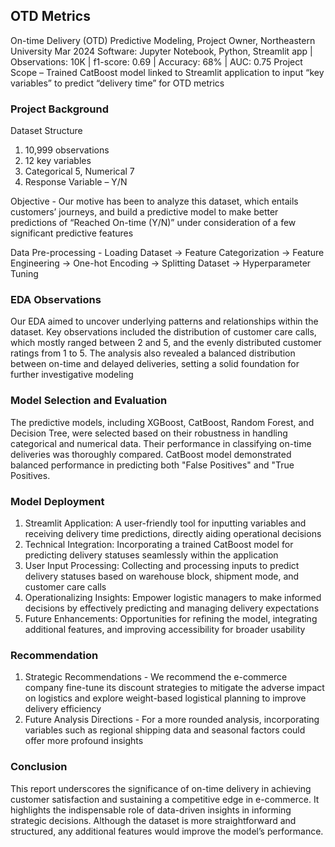 ## OTD Metrics

On-time Delivery (OTD) Predictive Modeling, Project Owner, Northeastern University Mar 2024
Software: Jupyter Notebook, Python, Streamlit app | Observations: 10K | f1-score: 0.69 | Accuracy: 68% | AUC: 0.75
Project Scope – Trained CatBoost model linked to Streamlit application to input “key variables” to predict “delivery time” for OTD metrics

### Project Background
Dataset Structure
1. 10,999 observations​
2. 12 key variables​
3. Categorical 5, Numerical 7​
4. Response Variable – Y/N​

Objective - Our motive has been to analyze this dataset, which entails customers’ journeys, and build a predictive model to make better predictions of “Reached On-time (Y/N)” under consideration of a few significant predictive features

Data Pre-processing - Loading Dataset -> Feature Categorization -> Feature Engineering -> One-hot Encoding -> Splitting Dataset -> Hyperparameter Tuning

### EDA Observations
Our EDA aimed to uncover underlying patterns and relationships within the dataset. Key observations included the distribution of customer care calls, which mostly ranged between 2 and 5, and the evenly distributed customer ratings from 1 to 5. The analysis also revealed a balanced distribution between on-time and delayed deliveries, setting a solid foundation for further investigative modeling

### Model Selection and Evaluation
The predictive models, including XGBoost, CatBoost, Random Forest, and Decision Tree, were selected based on their robustness in handling categorical and numerical data. Their performance in classifying on-time deliveries was thoroughly compared. CatBoost model demonstrated balanced performance in predicting both "False Positives" and "True Positives.

### Model Deployment
1. Streamlit Application: A user-friendly tool for inputting variables and receiving delivery time predictions, directly aiding operational decisions
2. Technical Integration: Incorporating a trained CatBoost model for predicting delivery statuses seamlessly within the application
3. User Input Processing: Collecting and processing inputs to predict delivery statuses based on warehouse block, shipment mode, and customer care calls
4. Operationalizing Insights: Empower logistic managers to make informed decisions by effectively predicting and managing delivery expectations
5. Future Enhancements: Opportunities for refining the model, integrating additional features, and improving accessibility for broader usability

### Recommendation
1. Strategic Recommendations​ - We recommend the e-commerce company fine-tune its discount strategies to mitigate the adverse impact on logistics and explore weight-based logistical planning to improve delivery efficiency
2. Future Analysis Directions​ - For a more rounded analysis, incorporating variables such as regional shipping data and seasonal factors could offer more profound insights​

### Conclusion​
This report underscores the significance of on-time delivery in achieving customer satisfaction and sustaining a competitive edge in e-commerce. It highlights the indispensable role of data-driven insights in informing strategic decisions. Although the dataset is more straightforward and structured, any additional features would improve the model’s performance.​



​

​

​

​

​

​

​

​
​

​
